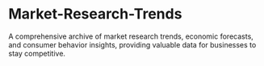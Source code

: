 # Market-Research-Trends
A comprehensive archive of market research trends, economic forecasts, and consumer behavior insights, providing valuable data for businesses to stay competitive.
